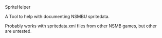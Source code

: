 SpriteHelper

A Tool to help with documenting NSMBU spritedata.

Probably works with spritedata.xml files from other NSMB games, but other are untested.

